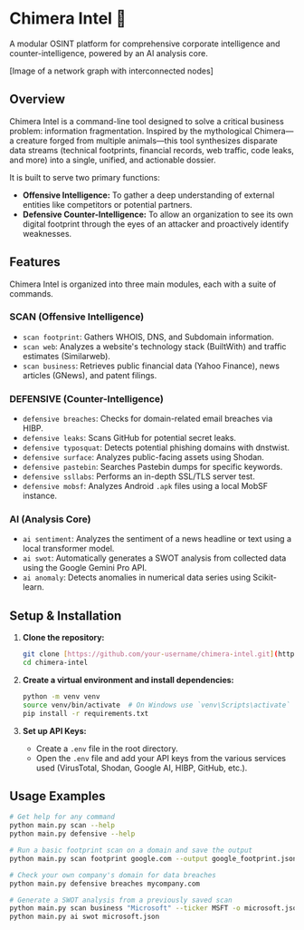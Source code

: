 # Chimera Intel 🔱

A modular OSINT platform for comprehensive corporate intelligence and counter-intelligence, powered by an AI analysis core.

[Image of a network graph with interconnected nodes]

## Overview

Chimera Intel is a command-line tool designed to solve a critical business problem: information fragmentation. Inspired by the mythological Chimera—a creature forged from multiple animals—this tool synthesizes disparate data streams (technical footprints, financial records, web traffic, code leaks, and more) into a single, unified, and actionable dossier.

It is built to serve two primary functions:
* **Offensive Intelligence:** To gather a deep understanding of external entities like competitors or potential partners.
* **Defensive Counter-Intelligence:** To allow an organization to see its own digital footprint through the eyes of an attacker and proactively identify weaknesses.

## Features

Chimera Intel is organized into three main modules, each with a suite of commands.

###  SCAN (Offensive Intelligence)
-   `scan footprint`: Gathers WHOIS, DNS, and Subdomain information.
-   `scan web`: Analyzes a website's technology stack (BuiltWith) and traffic estimates (Similarweb).
-   `scan business`: Retrieves public financial data (Yahoo Finance), news articles (GNews), and patent filings.

### DEFENSIVE (Counter-Intelligence)
-   `defensive breaches`: Checks for domain-related email breaches via HIBP.
-   `defensive leaks`: Scans GitHub for potential secret leaks.
-   `defensive typosquat`: Detects potential phishing domains with dnstwist.
-   `defensive surface`: Analyzes public-facing assets using Shodan.
-   `defensive pastebin`: Searches Pastebin dumps for specific keywords.
-   `defensive ssllabs`: Performs an in-depth SSL/TLS server test.
-   `defensive mobsf`: Analyzes Android `.apk` files using a local MobSF instance.

### AI (Analysis Core)
-   `ai sentiment`: Analyzes the sentiment of a news headline or text using a local transformer model.
-   `ai swot`: Automatically generates a SWOT analysis from collected data using the Google Gemini Pro API.
-   `ai anomaly`: Detects anomalies in numerical data series using Scikit-learn.

## Setup & Installation

1.  **Clone the repository:**
    ```bash
    git clone [https://github.com/your-username/chimera-intel.git](https://github.com/your-username/chimera-intel.git)
    cd chimera-intel
    ```

2.  **Create a virtual environment and install dependencies:**
    ```bash
    python -m venv venv
    source venv/bin/activate  # On Windows use `venv\Scripts\activate`
    pip install -r requirements.txt
    ```

3.  **Set up API Keys:**
    -   Create a `.env` file in the root directory.
    -   Open the `.env` file and add your API keys from the various services used (VirusTotal, Shodan, Google AI, HIBP, GitHub, etc.).

## Usage Examples

```bash
# Get help for any command
python main.py scan --help
python main.py defensive --help

# Run a basic footprint scan on a domain and save the output
python main.py scan footprint google.com --output google_footprint.json

# Check your own company's domain for data breaches
python main.py defensive breaches mycompany.com

# Generate a SWOT analysis from a previously saved scan
python main.py scan business "Microsoft" --ticker MSFT -o microsoft.json
python main.py ai swot microsoft.json